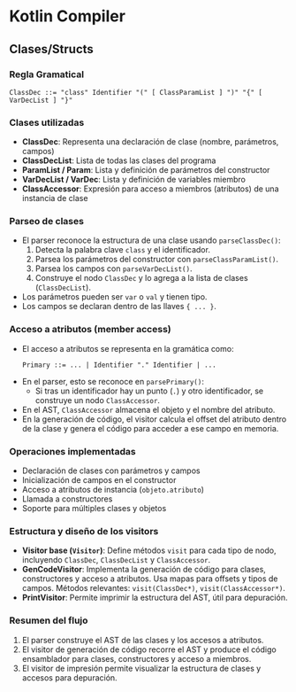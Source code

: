 # Kotlin Compiler

## Clases/Structs

### Regla Gramatical
```ebnf
ClassDec ::= "class" Identifier "(" [ ClassParamList ] ")" "{" [ VarDecList ] "}"
```

### Clases utilizadas
- **ClassDec**: Representa una declaración de clase (nombre, parámetros, campos)
- **ClassDecList**: Lista de todas las clases del programa
- **ParamList / Param**: Lista y definición de parámetros del constructor
- **VarDecList / VarDec**: Lista y definición de variables miembro
- **ClassAccessor**: Expresión para acceso a miembros (atributos) de una instancia de clase

### Parseo de clases
- El parser reconoce la estructura de una clase usando `parseClassDec()`:
  1. Detecta la palabra clave `class` y el identificador.
  2. Parsea los parámetros del constructor con `parseClassParamList()`.
  3. Parsea los campos con `parseVarDecList()`.
  4. Construye el nodo `ClassDec` y lo agrega a la lista de clases (`ClassDecList`).
- Los parámetros pueden ser `var` o `val` y tienen tipo.
- Los campos se declaran dentro de las llaves `{ ... }`.

### Acceso a atributos (member access)
- El acceso a atributos se representa en la gramática como:
  ```ebnf
  Primary ::= ... | Identifier "." Identifier | ...
  ```
- En el parser, esto se reconoce en `parsePrimary()`:
  - Si tras un identificador hay un punto (`.`) y otro identificador, se construye un nodo `ClassAccessor`.
- En el AST, `ClassAccessor` almacena el objeto y el nombre del atributo.
- En la generación de código, el visitor calcula el offset del atributo dentro de la clase y genera el código para acceder a ese campo en memoria.

### Operaciones implementadas
- Declaración de clases con parámetros y campos
- Inicialización de campos en el constructor
- Acceso a atributos de instancia (`objeto.atributo`)
- Llamada a constructores
- Soporte para múltiples clases y objetos

### Estructura y diseño de los visitors
- **Visitor base (`Visitor`)**: Define métodos `visit` para cada tipo de nodo, incluyendo `ClassDec`, `ClassDecList` y `ClassAccessor`.
- **GenCodeVisitor**: Implementa la generación de código para clases, constructores y acceso a atributos. Usa mapas para offsets y tipos de campos. Métodos relevantes: `visit(ClassDec*)`, `visit(ClassAccessor*)`.
- **PrintVisitor**: Permite imprimir la estructura del AST, útil para depuración.

### Resumen del flujo
1. El parser construye el AST de las clases y los accesos a atributos.
2. El visitor de generación de código recorre el AST y produce el código ensamblador para clases, constructores y acceso a miembros.
3. El visitor de impresión permite visualizar la estructura de clases y accesos para depuración.
